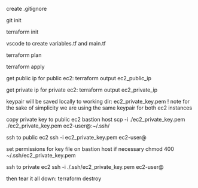 create .gitignore

git init

terraform init

vscode to create variables.tf and main.tf

terraform plan

terraform apply

get public ip for public ec2:
terraform output ec2_public_ip

get private ip for private ec2:
terraform output ec2_private_ip

keypair will be saved locally to working dir:
ec2_private_key.pem
! note for the sake of simplicity we are using the same keypair for both ec2 instances

copy private key to public ec2 bastion host
scp -i ./ec2_private_key.pem ./ec2_private_key.pem ec2-user@<ec2 public ip>:~/.ssh/

ssh to public ec2
ssh -i ec2_private_key.pem ec2-user@<ec2 public ip>

set permissions for key file on bastion host if necessary
chmod 400 ~/.ssh/ec2_private_key.pem

ssh to private ec2
ssh -i ./.ssh/ec2_private_key.pem ec2-user@<ec2 private ip>

then tear it all down:
terraform destroy